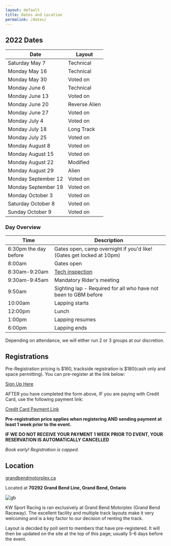 ```yaml
---
layout: default
title: Dates and Location
permalink: /dates/
---
```


## 2022 Dates

| Date                | Layout               |
|---------------------|----------------------|
| Saturday May 7      |Technical             |
| Monday May 16       |Technical             |
| Monday May 30       |Voted on              |
| Monday June 6       |Technical             |
| Monday June 13      |Voted on              |
| Monday June 20      |Reverse Alien         |
| Monday June 27      |Voted on              |
| Monday July 4       |Voted on              |
| Monday July 18      |Long Track            |
| Monday July 25      |Voted on              |
| Monday August 8     |Voted on              |
| Monday August 15    |Voted on              |
| Monday August 22    |Modified              |
| Monday August 29    |Alien                 |
| Monday September 12 |Voted on              |
| Monday September 19 |Voted on              |
| Monday October 3    |Voted on              |
| Saturday October 8  |Voted on              |
| Sunday October 9    |Voted on              |




### Day Overview

| Time                  | Description                                                                  |
|-----------------------|------------------------------------------------------------------------------|
| 6:30pm the day before | Gates open, camp overnight if you'd like! (Gates get locked at 10pm)         |
| 8:00am                | Gates open                                                                   |
| 8:30am-9:20am         | [Tech inspection](/rules/)                                                   |
| 9:30am-9:45am         | Mandatory Rider's meeting                                                    |
| 9:50am                | Sighting lap - Required for all who have not been to GBM before              |
| 10:00am               | Lapping starts                                                               |
| 12:00pm               | Lunch                                                                        |
| 1:00pm                | Lapping resumes                                                              |
| 6:00pm                | Lapping ends                                                                 |

Depending on attendance, we will either run 2 or 3 groups at our discretion.

## Registrations
Pre-Registration pricing is $160, trackside registration is $180(cash only and space permitting).
You can pre-register at the link below:

[Sign Up Here](https://docs.google.com/forms/d/e/1FAIpQLSf82q-DZeIdHmxquDC1o1nX7AzehSfPzhEV7LmHcGPR8LsuIQ/viewform?usp=sf_link)

AFTER you have completed the form above, IF you are paying with Credit Card, use the following payment link:

[Credit Card Payment Link](https://buy.stripe.com/4gw3cd0Lyc6w7rq6os)

**Pre-registration price applies when registering AND sending payment at least 1 week prior to the event.**

**IF WE DO NOT RECEIVE YOUR PAYMENT 1 WEEK PRIOR TO EVENT, YOUR RESERVATION IS AUTOMATICALLY CANCELLED**

*Book early! Registration is capped.*


## Location

[grandbendmotorplex.ca](http://www.grandbendmotorplex.ca/grand-bend-raceway/)

Located at **70292 Grand Bend Line, Grand Bend, Ontario**

![gb](/img/raceway.jpg)

KW Sport Racing is ran exclusively at Grand Bend Motorplex (Grand Bend Raceway). The excellent facility and multiple track layouts make it very welcoming and is a key factor to our decision of renting the track.

Layout is decided by poll sent to members that have pre-registered. It will then be updated on the site at the top of this page; usually 5-6 days before the event.
